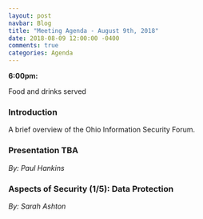 ```yaml
---
layout: post
navbar: Blog
title: "Meeting Agenda - August 9th, 2018"
date: 2018-08-09 12:00:00 -0400
comments: true
categories: Agenda
---
```


**6:00pm:**

Food and drinks served

### Introduction

A brief overview of the Ohio Information Security Forum.

### **Presentation TBA**
_By: Paul Hankins_

### **Aspects of Security (1/5): Data Protection**
_By: Sarah Ashton_



